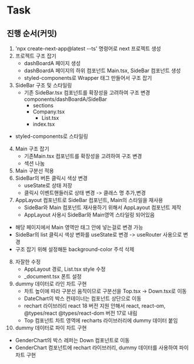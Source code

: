 # Task

## 진행 순서(커밋)

1. 'npx create-next-app@latest --ts' 명령어로 next 프로젝트 생성
2. 프로젝트 구조 잡기
   - dashBoardA 페이지 생성
   - dashBoardA 페이지의 하위 컴포넌트 Main.tsx, SideBar 컴포넌트 생성
   - styled-components로 Wrapper 태그 만들어서 구조 잡기
3. SideBar 구조 및 스타일링 
   - 기존 SideBar.tsx 컴포넌트를 확장성을 고려하여 구조 변경
  components/dashBoardA/SideBar
	   - sections
      - Company.tsx
	     - List.tsx
	   - index.tsx
- styled-components로 스타일링
4. Main 구조 잡기 
   - 기존Main.tsx 컴포넌트를 확장성을 고려하여 구조 변경
   - 섹션 나눔
5. Main 구분선 적용 
6. SideBar의 버튼 클릭시 색상 변경 
   - useState로 상태 저장
   - 클릭시 이벤트핸들러로 상태 변경 -> 클래스 명 추가,변경
7. AppLayout 컴포넌트로 SideBar 컴포넌트, Main의 스타일을 재사용
   - SideBar와 Main 컴포넌트 재사용하기 위해서 AppLayout 컴포넌트 제작
   - AppLayout 사용시 SideBar와 Main영역 스타일링 되어있음
  - 해당 페이지에서 Main 영역만 태그 안에 넣는걸로 변경 가능
   - SideBar의 list 클릭시 색상 변화를 useState로 변경 ->  useRouter 사용으로 변경
   - 구조 잡기 위해 설정해둔 background-color 주석 삭제
8. 자잘한 수정
   - AppLayout 경로, List.tsx style 수정
   - _document.tsx 폰트 설정  
9. dummy 데이터로 라인 차트 구현
   - 차트 높이에 따라 구분선 움직이므로 구분선을 Top.tsx -> Down.tsx로 이동
   - DateChart의 박스 컨테이너는 컴포넌트 상단으로 이동
   - rechart 라이브러리 react 18 버전 지원 안해서 react, react-om, @types/react @types/react-dom 버전 17로 내림
   - Top 컴포넌트 차트 영역에 recharts 라이브러리에 dummy 데이터 붙임
10. dummy 데이터로 파이 차트 구현
   - GenderChart의 박스 레퍼는 Down 컴포넌트로 이동
   - GenderChart 컴포넌트에 rechart 라이브러리, dummy 데이터를 사용하여 파이 차트 구현